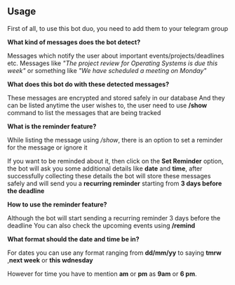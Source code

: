 ## Usage

First of all, to use this bot duo, you need to add them to your telegram group

**What kind of messages does the bot detect?**

Messages which notify the user about important events/projects/deadlines etc.
Messages like *"The project review for Operating Systems is due this week"* 
or something like *"We have scheduled a meeting on Monday"*

**What does this bot do with these detected messages?**

These messages are encrypted and stored safely in our database
And they can be listed anytime the user wishes to, the user need to use **/show** 
command to list the messages that are being tracked

**What is the reminder feature?**

While listing the message using */show*, there is an option to set a reminder for the message
or ignore it

If you want to be reminded about it, then click on the **Set Reminder** option, the bot
will ask you some additional details like **date** and **time**, after successfully collecting 
these details the bot will store these messages safely and will send you a **recurring reminder** 
starting from **3 days before the deadline**

**How to use the reminder feature?**

Although the bot will start sending a recurring reminder 3 days before the deadline
You can also check the upcoming events using **/remind**

**What format should the date and time be in?**

For dates you can use any format ranging from **dd/mm/yy** to saying **tmrw** ,**next week** or **this wdnesday**

However for time you have to mention **am** or **pm** as **9am** or **6 pm**.
